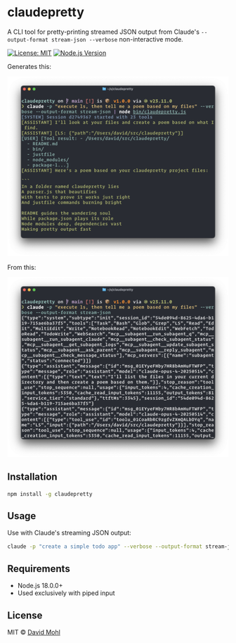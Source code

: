 # claudepretty

A CLI tool for pretty-printing streamed JSON output from Claude's `--output-format stream-json --verbose` non-interactive mode.

[![License: MIT](https://img.shields.io/badge/License-MIT-yellow.svg)](https://opensource.org/licenses/MIT)
[![Node.js Version](https://img.shields.io/badge/node-%3E%3D18.0.0-brightgreen)](https://nodejs.org/)

Generates this:

![screenshots](./screenshots/after.png)

From this:

![screenshots](./screenshots/before.png)

## Installation

```bash
npm install -g claudepretty
```

## Usage

Use with Claude's streaming JSON output:

```bash
claude -p "create a simple todo app" --verbose --output-format stream-json | claudepretty
```

## Requirements

- Node.js 18.0.0+
- Used exclusively with piped input

## License

MIT © [David Mohl](https://github.com/dvcrn)
